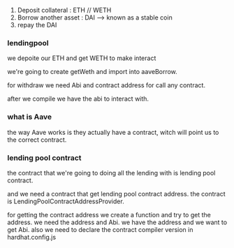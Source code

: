 1. Deposit collateral : ETH // WETH
2. Borrow another asset : DAI --> known as a stable coin
3. repay the DAI

### lendingpool

we depoite our ETH and get WETH to make interact

we're going to create getWeth and import into aaveBorrow.

for withdraw we need Abi and contract address for call any contract.

after we compile we have the abi to interact with.

### what is Aave

the way Aave works is they actually have a contract, witch will point us to
the correct contract.

### lending pool contract

the contract that we're going to doing all the lending with is lending pool contract.

and we need a contract that get lending pool contract address.
the contract is LendingPoolContractAddressProvider.

for getting the contract address we create a function and try to get the address.
we need the address and Abi.
we have the address and we want to get Abi.
also we need to declare the contract compiler version in hardhat.config.js
